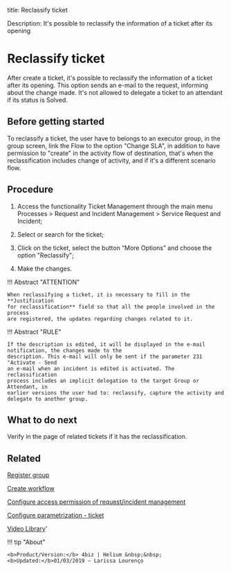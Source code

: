 title: Reclassify ticket

Description: It's possible to reclassify the information of a ticket after its opening
# Reclassify ticket
After create a ticket, it's possible to reclassify the information of a ticket after its opening. This option sends an e-mail to the request, informing about the change made.
It's not allowed to delegate a ticket to an attendant if its status is Solved.

Before getting started
--------------------------

To reclassify a ticket, the user have to belongs to an executor group, in the
group screen, link the Flow to the option "Change SLA", in addition to have
permission to "create" in the activity flow of destination, that's when the
reclassification includes change of activity, and if it's a different scenario
flow.

Procedure
-------------

1.  Access the functionality Ticket Management through the main menu Processes
    \> Request and Incident Management \> Service Request and Incident;

2.  Select or search for the ticket;

3.  Click on the ticket, select the button “More Options” and choose the option
    "Reclassify";

4.  Make the changes.

!!! Abstract "ATTENTION"

    When reclassifying a ticket, it is necessary to fill in the **Justification
    for reclassification** field so that all the people involved in the process
    are registered, the updates regarding changes related to it.


!!! Abstract "RULE"

    If the description is edited, it will be displayed in the e-mail notification, the changes made to the
    description. This e-mail will only be sent if the parameter 231 "Activate - Send
    an e-mail when an incident is edited is activated. The reclassification
    process includes an implicit delegation to the target Group or Attendant, in
    earlier versions the user had to: reclassify, capture the activity and
    delegate to another group.


What to do next
-----------

Verify in the page of related tickets if it has the reclassification.


Related
-----------

[Register group](/en-us/4biz-helium/initial-settings/access-settings/user/register-groups.html)

[Create workflow](/en-us/4biz-helium/workflow/use/create-flow.html)

[Configure access permission of request/incident management](/en-us/4biz-helium/processes/tickets/configuration/access-ticket-management.html)

[Configure parametrization - ticket](/en-us/4biz-helium/platform-administration/parameters-list/configure-parametrization-ticket.html)

<i class='fa fa-youtube-play  fa-2x' style='color:#97ce17;vertical-align: middle;'> </i> [Video Library](https://www.youtube.com/playlist?list=PLB5qK2uzf2RNrJnhiXj3dbmgsm9-quhfz)'

!!! tip "About"

    <b>Product/Version:</b> 4biz | Helium &nbsp;&nbsp;
    <b>Updated:</b>01/03/2019 – Larissa Lourenço

